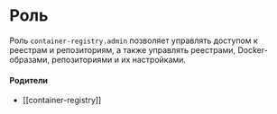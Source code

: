 # Роль

Роль `container-registry.admin` позволяет управлять доступом к реестрам и репозиториям, а также управлять реестрами, Docker-образами, репозиториями и их настройками.


#### Родители

- [[container-registry]]
